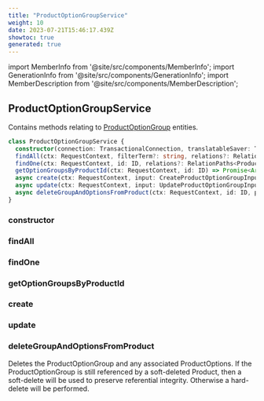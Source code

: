 ```yaml
---
title: "ProductOptionGroupService"
weight: 10
date: 2023-07-21T15:46:17.439Z
showtoc: true
generated: true
---
```

<!-- This file was generated from the Vendure source. Do not modify. Instead, re-run the "docs:build" script -->
import MemberInfo from '@site/src/components/MemberInfo';
import GenerationInfo from '@site/src/components/GenerationInfo';
import MemberDescription from '@site/src/components/MemberDescription';


## ProductOptionGroupService

<GenerationInfo sourceFile="packages/core/src/service/services/product-option-group.service.ts" sourceLine="34" packageName="@vendure/core" />

Contains methods relating to <a href='/reference/typescript-api/entities/product-option-group#productoptiongroup'>ProductOptionGroup</a> entities.

```ts title="Signature"
class ProductOptionGroupService {
  constructor(connection: TransactionalConnection, translatableSaver: TranslatableSaver, customFieldRelationService: CustomFieldRelationService, productOptionService: ProductOptionService, eventBus: EventBus, translator: TranslatorService)
  findAll(ctx: RequestContext, filterTerm?: string, relations?: RelationPaths<ProductOptionGroup>) => Promise<Array<Translated<ProductOptionGroup>>>;
  findOne(ctx: RequestContext, id: ID, relations?: RelationPaths<ProductOptionGroup>) => Promise<Translated<ProductOptionGroup> | undefined>;
  getOptionGroupsByProductId(ctx: RequestContext, id: ID) => Promise<Array<Translated<ProductOptionGroup>>>;
  async create(ctx: RequestContext, input: CreateProductOptionGroupInput) => Promise<Translated<ProductOptionGroup>>;
  async update(ctx: RequestContext, input: UpdateProductOptionGroupInput) => Promise<Translated<ProductOptionGroup>>;
  async deleteGroupAndOptionsFromProduct(ctx: RequestContext, id: ID, productId: ID) => ;
}
```

<div className="members-wrapper">

### constructor

<MemberInfo kind="method" type="(connection: <a href='/reference/typescript-api/data-access/transactional-connection#transactionalconnection'>TransactionalConnection</a>, translatableSaver: <a href='/reference/typescript-api/service-helpers/translatable-saver#translatablesaver'>TranslatableSaver</a>, customFieldRelationService: CustomFieldRelationService, productOptionService: <a href='/reference/typescript-api/services/product-option-service#productoptionservice'>ProductOptionService</a>, eventBus: <a href='/reference/typescript-api/events/event-bus#eventbus'>EventBus</a>, translator: TranslatorService) => ProductOptionGroupService"   />


### findAll

<MemberInfo kind="method" type="(ctx: <a href='/reference/typescript-api/request/request-context#requestcontext'>RequestContext</a>, filterTerm?: string, relations?: RelationPaths&#60;<a href='/reference/typescript-api/entities/product-option-group#productoptiongroup'>ProductOptionGroup</a>&#62;) => Promise&#60;Array&#60;Translated&#60;<a href='/reference/typescript-api/entities/product-option-group#productoptiongroup'>ProductOptionGroup</a>&#62;&#62;&#62;"   />


### findOne

<MemberInfo kind="method" type="(ctx: <a href='/reference/typescript-api/request/request-context#requestcontext'>RequestContext</a>, id: <a href='/reference/typescript-api/common/id#id'>ID</a>, relations?: RelationPaths&#60;<a href='/reference/typescript-api/entities/product-option-group#productoptiongroup'>ProductOptionGroup</a>&#62;) => Promise&#60;Translated&#60;<a href='/reference/typescript-api/entities/product-option-group#productoptiongroup'>ProductOptionGroup</a>&#62; | undefined&#62;"   />


### getOptionGroupsByProductId

<MemberInfo kind="method" type="(ctx: <a href='/reference/typescript-api/request/request-context#requestcontext'>RequestContext</a>, id: <a href='/reference/typescript-api/common/id#id'>ID</a>) => Promise&#60;Array&#60;Translated&#60;<a href='/reference/typescript-api/entities/product-option-group#productoptiongroup'>ProductOptionGroup</a>&#62;&#62;&#62;"   />


### create

<MemberInfo kind="method" type="(ctx: <a href='/reference/typescript-api/request/request-context#requestcontext'>RequestContext</a>, input: CreateProductOptionGroupInput) => Promise&#60;Translated&#60;<a href='/reference/typescript-api/entities/product-option-group#productoptiongroup'>ProductOptionGroup</a>&#62;&#62;"   />


### update

<MemberInfo kind="method" type="(ctx: <a href='/reference/typescript-api/request/request-context#requestcontext'>RequestContext</a>, input: UpdateProductOptionGroupInput) => Promise&#60;Translated&#60;<a href='/reference/typescript-api/entities/product-option-group#productoptiongroup'>ProductOptionGroup</a>&#62;&#62;"   />


### deleteGroupAndOptionsFromProduct

<MemberInfo kind="method" type="(ctx: <a href='/reference/typescript-api/request/request-context#requestcontext'>RequestContext</a>, id: <a href='/reference/typescript-api/common/id#id'>ID</a>, productId: <a href='/reference/typescript-api/common/id#id'>ID</a>) => "   />

Deletes the ProductOptionGroup and any associated ProductOptions. If the ProductOptionGroup
is still referenced by a soft-deleted Product, then a soft-delete will be used to preserve
referential integrity. Otherwise a hard-delete will be performed.


</div>
